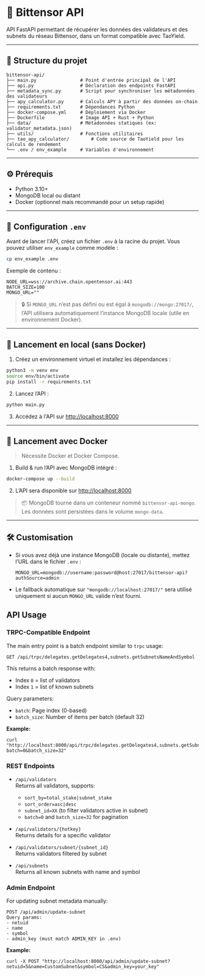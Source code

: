 # 🧠 Bittensor API

API FastAPI permettant de récupérer les données des validateurs et des subnets du réseau Bittensor, dans un format compatible avec TaoYield.

---

## 📁 Structure du projet

```
bittensor-api/
├── main.py                # Point d'entrée principal de l'API
├── api.py                 # Déclaration des endpoints FastAPI
├── metadata_sync.py       # Script pour synchroniser les métadonnées des validateurs
├── apy_calculator.py      # Calculs APY à partir des données on-chain
├── requirements.txt       # Dépendances Python
├── docker-compose.yml     # Déploiement via Docker
├── Dockerfile             # Image API + Rust + Python
├── data/                  # Métadonnées statiques (ex: validator_metadata.json)
├── utils/                 # Fonctions utilitaires
├── tao_apy_calculator/        # Code source de TaoYield pour les calculs de rendement
└── .env / env_example     # Variables d'environnement
```

---

## ⚙️ Prérequis

- Python 3.10+
- MongoDB local ou distant
- Docker (optionnel mais recommandé pour un setup rapide)

---

## 📄 Configuration `.env`

Avant de lancer l'API, créez un fichier `.env` à la racine du projet. Vous pouvez utiliser `env_example` comme modèle :

```bash
cp env_example .env
```

Exemple de contenu :

```
NODE_URL=wss://archive.chain.opentensor.ai:443
BATCH_SIZE=100
MONGO_URL=""
```

> 🔒 Si `MONGO_URL` n’est pas défini ou est égal à `mongodb://mongo:27017/`, l’API utilisera automatiquement l’instance MongoDB locale (utile en environnement Docker).

---

## 🚀 Lancement en local (sans Docker)

1. Créez un environnement virtuel et installez les dépendances :

```bash
python3 -m venv env
source env/bin/activate
pip install -r requirements.txt
```

2. Lancez l’API :

```bash
python main.py
```

3. Accédez à l'API sur [http://localhost:8000](http://localhost:8000)

---

## 🐳 Lancement avec Docker

> Nécessite Docker et Docker Compose.

1. Build & run l’API avec MongoDB intégré :

```bash
docker-compose up --build
```

2. L’API sera disponible sur [http://localhost:8000](http://localhost:8000)

> 📦 MongoDB tourne dans un conteneur nommé `bittensor-api-mongo`. Les données sont persistées dans le volume `mongo-data`.

---

## 🛠️ Customisation

- Si vous avez déjà une instance MongoDB (locale ou distante), mettez l’URL dans le fichier `.env` :
  ```
  MONGO_URL=mongodb://username:password@host:27017/bittensor-api?authSource=admin
  ```
- Le fallback automatique sur `"mongodb://localhost:27017/"` sera utilisé uniquement si aucun `MONGO_URL` valide n’est fourni.

## API Usage

### TRPC-Compatible Endpoint

The main entry point is a batch endpoint similar to `trpc` usage:
```
GET /api/trpc/delegates.getDelegates4,subnets.getSubnetsNameAndSymbol
```

This returns a batch response with:

- Index `0` = list of validators
- Index `1` = list of known subnets

Query parameters:
- `batch`: Page index (0-based)
- `batch_size`: Number of items per batch (default 32)

**Example:**
```
curl "http://localhost:8000/api/trpc/delegates.getDelegates4,subnets.getSubnetsNameAndSymbol?batch=0&batch_size=32"
```

### REST Endpoints

- `/api/validators`  
  Returns all validators, supports:
  - `sort_by=total_stake|subnet_stake`
  - `sort_order=asc|desc`
  - `subnet_id=XX` (to filter validators active in subnet)
  - `batch=0` and `batch_size=32` for pagination

- `/api/validators/{hotkey}`  
  Returns details for a specific validator

- `/api/validators/subnet/{subnet_id}`  
  Returns validators filtered by subnet

- `/api/subnets`  
  Returns all known subnets with name and symbol

### Admin Endpoint

For updating subnet metadata manually:
```
POST /api/admin/update-subnet
Query params:
- netuid
- name
- symbol
- admin_key (must match ADMIN_KEY in .env)
```

**Example:**
```
curl -X POST "http://localhost:8000/api/admin/update-subnet?netuid=5&name=CustomSubnet&symbol=CS&admin_key=your_key"
```